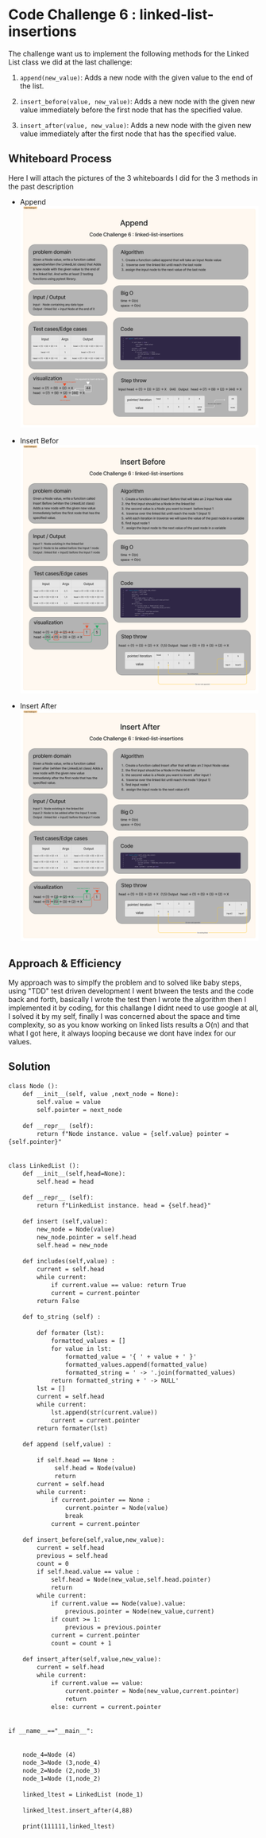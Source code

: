 # Code Challenge 6 : linked-list-insertions

The challenge want us to implement the following methods for the Linked List class we did at the last challenge:

1. `append(new_value)`: Adds a new node with the given value to the end of the list.

2. `insert_before(value, new_value)`: Adds a new node with the given new value immediately before the first node that has the specified value.

3. `insert_after(value, new_value)`: Adds a new node with the given new value immediately after the first node that has the specified value.


## Whiteboard Process
Here I will attach the pictures of the 3 whiteboards I did for the 3 methods in the past description
- Append 
![append](./assets/append.png)

- Insert Befor 
![insert_befor](./assets/insert%20before.png)

- Insert After
![insert_after](./assets/insert%20after.png)

## Approach & Efficiency
My approach was to simplfy the problem and to solved like baby steps, using "TDD" test driven development I went btween the tests and the code back and forth, basically I wrote the test then I wrote the algorithm
then I implemented it by coding, for this challange I didnt need to use google at all, I solved it by my self, finally I was concerned about the space and time complexity, so as you know working on linked lists results a O(n) and that what I got here, it always looping because we dont have index for our values.   

## Solution
```
class Node ():
    def __init__(self, value ,next_node = None):
        self.value = value
        self.pointer = next_node

    def __repr__ (self):
        return f"Node instance. value = {self.value} pointer = {self.pointer}"


class LinkedList ():
    def __init__(self,head=None):
        self.head = head
    
    def __repr__ (self):
        return f"LinkedList instance. head = {self.head}"

    def insert (self,value):
        new_node = Node(value)
        new_node.pointer = self.head
        self.head = new_node

    def includes(self,value) :
        current = self.head
        while current:
            if current.value == value: return True
            current = current.pointer
        return False

    def to_string (self) :
    
        def formater (lst):
            formatted_values = []
            for value in lst:
                formatted_value = '{ ' + value + ' }'
                formatted_values.append(formatted_value)
                formatted_string = ' -> '.join(formatted_values)
            return formatted_string + ' -> NULL'
        lst = []
        current = self.head
        while current:
            lst.append(str(current.value))
            current = current.pointer
        return formater(lst)
    
    def append (self,value) :

        if self.head == None :
             self.head = Node(value)
             return
        current = self.head
        while current:
            if current.pointer == None :
                current.pointer = Node(value)
                break
            current = current.pointer

    def insert_before(self,value,new_value):
        current = self.head
        previous = self.head
        count = 0
        if self.head.value == value : 
            self.head = Node(new_value,self.head.pointer)
            return
        while current:
            if current.value == Node(value).value:
                previous.pointer = Node(new_value,current)
            if count >= 1: 
                previous = previous.pointer
            current = current.pointer
            count = count + 1

    def insert_after(self,value,new_value):
        current = self.head
        while current:
            if current.value == value:
                current.pointer = Node(new_value,current.pointer)
                return
            else: current = current.pointer
        

if __name__=="__main__":

    
    node_4=Node (4)
    node_3=Node (3,node_4)
    node_2=Node (2,node_3)
    node_1=Node (1,node_2)
    
    linked_ltest = LinkedList (node_1)
    
    linked_ltest.insert_after(4,88)

    print(111111,linked_ltest)
```

